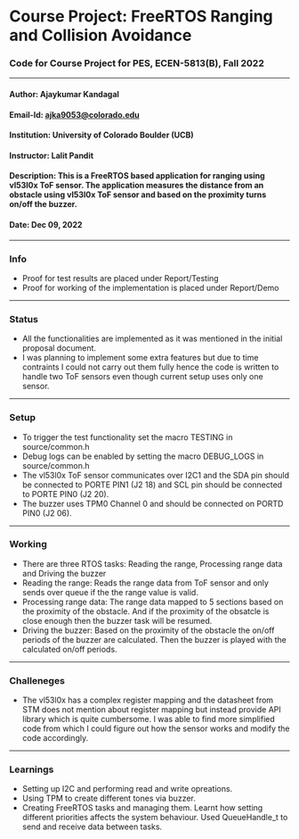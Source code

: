# Course Project: FreeRTOS Ranging and Collision Avoidance
### Code for Course Project for PES, ECEN-5813(B), Fall 2022
---
#### **Author:** Ajaykumar Kandagal
#### **Email-Id:** ajka9053@colorado.edu
#### **Institution:** University of Colorado Boulder (UCB)
#### **Instructor:** Lalit Pandit
#### **Description:** This is a FreeRTOS based application for ranging using vl53l0x ToF sensor. The application measures the distance from an obstacle using vl53l0x ToF sensor and based on the proximity turns on/off the buzzer.
#### **Date:** Dec 09, 2022
---
### Info
* Proof for test results are placed under Report/Testing
* Proof for working of the implementation is placed under Report/Demo
---
### Status
* All the functionalities are implemented as it was mentioned in the initial proposal document.
* I was planning to implement some extra features but due to time contraints I could not carry out them fully hence the code is written to handle two ToF sensors even though current setup uses only one sensor.
---
### Setup
* To trigger the test functionality set the macro TESTING in source/common.h
* Debug logs can be enabled by setting the macro DEBUG_LOGS in source/common.h
* The vl53l0x ToF sensor communicates over I2C1 and the SDA pin should be connected to PORTE PIN1 (J2 18) and SCL pin should be connected to PORTE PIN0 (J2 20).
* The buzzer uses TPM0 Channel 0 and should be connected on PORTD PIN0 (J2 06).
---
### Working
* There are three RTOS tasks: Reading the range, Processing range data and Driving the buzzer
* Reading the range: Reads the range data from ToF sensor and only sends over queue if the the range value is valid.
* Processing range data: The range data mapped to 5 sections based on the proximity of the obstacle. And if the proximity of the obsatcle is close enough then the buzzer task will be resumed.
* Driving the buzzer: Based on the proximity of the obstacle the on/off periods of the buzzer are calculated. Then the buzzer is played with the calculated on/off periods.
---
### Challeneges
* The vl53l0x has a complex register mapping and the datasheet from STM does not mention about register mapping but instead provide API library which is quite cumbersome. I was able to find more simplified code from which I could figure out how the sensor works and modify the code accordingly.
---
### Learnings
* Setting up I2C and performing read and write opreations.
* Using TPM to create different tones via buzzer.
* Creating FreeRTOS tasks and managing them. Learnt how setting different priorities affects the system behaviour. Used QueueHandle_t to send and receive data between tasks.